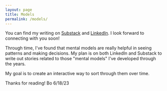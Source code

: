 ```yaml
---
layout: page
title: Models
permalink: /models/
---
```


You can find my writing on [Substack](https://borhyne.substack.com/) and [LinkedIn](https://www.linkedin.com/in/borhyne/). I look forward to connecting with you soon!

Through time, I've found that mental models are really helpful in seeing patterns and making decisions. My plan is on both LinkedIn and Substack to write out stories related to those "mental models" I've developed through the years.

My goal is to create an interactive way to sort through them over time.

Thanks for reading!
Bo
6/18/23
